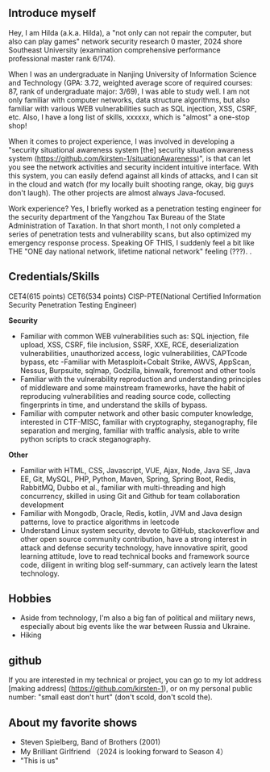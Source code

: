 ## Introduce myself

Hey, I am Hilda (a.k.a. Hilda), a "not only can not repair the computer, but also can play games" network security research 0 master, 2024 shore Southeast University (examination comprehensive performance professional master rank 6/174).

When I was an undergraduate in Nanjing University of Information Science and Technology (GPA: 3.72, weighted average score of required courses: 87, rank of undergraduate major: 3/69), I was able to study well. I am not only familiar with computer networks, data structure algorithms, but also familiar with various WEB vulnerabilities such as SQL injection, XSS, CSRF, etc. Also, I have a long list of skills, xxxxxx, which is "almost" a one-stop shop!

When it comes to project experience, I was involved in developing a "security situational awareness system [the] security situation awareness system (https://github.com/kirsten-1/situationAwareness)", is that can let you see the network activities and security incident intuitive interface. With this system, you can easily defend against all kinds of attacks, and I can sit in the cloud and watch (for my locally built shooting range, okay, big guys don't laugh). The other projects are almost always Java-focused.

Work experience? Yes, I briefly worked as a penetration testing engineer for the security department of the Yangzhou Tax Bureau of the State Administration of Taxation. In that short month, I not only completed a series of penetration tests and vulnerability scans, but also optimized my emergency response process. Speaking OF THIS, I suddenly feel a bit like THE "ONE day national network, lifetime national network" feeling (???). .

## Credentials/Skills
CET4(615 points) CET6(534 points) CISP-PTE(National Certified Information Security Penetration Testing Engineer)

**Security**

- Familiar with common WEB vulnerabilities such as: SQL injection, file upload, XSS, CSRF, file inclusion, SSRF, XXE, RCE, deserialization vulnerabilities, unauthorized access, logic vulnerabilities, CAPTcode bypass, etc
  -Familiar with Metasploit+Cobalt Strike, AWVS, AppScan, Nessus, Burpsuite, sqlmap, Godzilla, binwalk, foremost and other tools
- Familiar with the vulnerability reproduction and understanding principles of middleware and some mainstream frameworks, have the habit of reproducing vulnerabilities and reading source code, collecting fingerprints in time, and understand the skills of bypass.
- Familiar with computer network and other basic computer knowledge, interested in CTF-MISC, familiar with cryptography, steganography, file separation and merging, familiar with traffic analysis, able to write python scripts to crack steganography.

**Other**

- Familiar with HTML, CSS, Javascript, VUE, Ajax, Node, Java SE, Java EE, Git, MySQL, PHP, Python, Maven, Spring, Spring Boot, Redis, RabbitMQ, Dubbo et al., familiar with multi-threading and high concurrency, skilled in using Git and Github for team collaboration development
- Familiar with Mongodb, Oracle, Redis, kotlin, JVM and Java design patterns, love to practice algorithms in leetcode
- Understand Linux system security, devote to GitHub, stackoverflow and other open source community contribution, have a strong interest in attack and defense security technology, have innovative spirit, good learning attitude, love to read technical books and framework source code, diligent in writing blog self-summary, can actively learn the latest technology.

## Hobbies

- Aside from technology, I'm also a big fan of political and military news, especially about big events like the war between Russia and Ukraine.
- Hiking

## github

If you are interested in my technical or project, you can go to my lot address [making address] (https://github.com/kirsten-1), or on my personal public number: "small east don't hurt" (don't scold, don't scold the).

## About my favorite shows
- Steven Spielberg, Band of Brothers (2001)
- My Brilliant Girlfriend （2024 is looking forward to Season 4）
- "This is us"